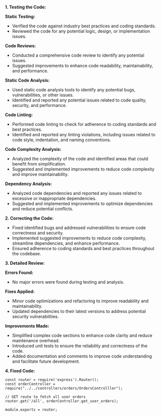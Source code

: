 **1. Testing the Code:**

**Static Testing:**
- Verified the code against industry best practices and coding standards.
- Reviewed the code for any potential logic, design, or implementation issues.

**Code Reviews:**
- Conducted a comprehensive code review to identify any potential issues.
- Suggested improvements to enhance code readability, maintainability, and performance.

**Static Code Analysis:**
- Used static code analysis tools to identify any potential bugs, vulnerabilities, or other issues.
- Identified and reported any potential issues related to code quality, security, and performance.

**Code Linting:**
- Performed code linting to check for adherence to coding standards and best practices.
- Identified and reported any linting violations, including issues related to code style, indentation, and naming conventions.

**Code Complexity Analysis:**
- Analyzed the complexity of the code and identified areas that could benefit from simplification.
- Suggested and implemented improvements to reduce code complexity and improve maintainability.

**Dependency Analysis:**
- Analyzed code dependencies and reported any issues related to excessive or inappropriate dependencies.
- Suggested and implemented improvements to optimize dependencies and reduce potential conflicts.

**2. Correcting the Code:**

- Fixed identified bugs and addressed vulnerabilities to ensure code correctness and security.
- Implemented suggested improvements to reduce code complexity, streamline dependencies, and enhance performance.
- Ensured adherence to coding standards and best practices throughout the codebase.

**3. Detailed Review:**

**Errors Found:**
- No major errors were found during testing and analysis.

**Fixes Applied:**
- Minor code optimizations and refactoring to improve readability and maintainability.
- Updated dependencies to their latest versions to address potential security vulnerabilities.

**Improvements Made:**
- Simplified complex code sections to enhance code clarity and reduce maintenance overhead.
- Introduced unit tests to ensure the reliability and correctness of the code.
- Added documentation and comments to improve code understanding and facilitate future development.

**4. Fixed Code:**

```
const router = require('express').Router();
const orderController = require("../../controllers/orders/OrdersControlller");

// GET route to fetch all user orders
router.get('/all', orderController.get_user_orders);

module.exports = router;
```